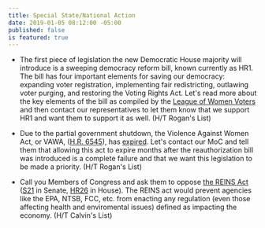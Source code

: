 ```yaml
---
title: Special State/National Action
date: 2019-01-05 08:12:00 -05:00
published: false
is featured: true
---
```


* The first piece of legislation the new Democratic House majority will introduce is a sweeping democracy reform bill, known currently as HR1. The bill has four important elements for saving our democracy: expanding voter registration, implementing fair redistricting, outlawing voter purging, and restoring the Voting Rights Act. Let's read more about the key elements of the bill as compiled by the [League of Women Voters](https://www.lwv.org/blog/4-key-elements-hr1?link_id=21&can_id=9a7cc198611ac2a74f284fdda8e14f7e) and then contact our representatives to let them know that we support HR1 and want them to support it as well. (H/T Rogan's List)  


* Due to the partial government shutdown, the Violence Against Women Act, or VAWA, ([H.R. 6545](https://www.congress.gov/bill/115th-congress/house-bill/6545/?link_id=22&can_id=9a7cc198611ac2a74f284fdda8e14f7e)), has [expired](https://www.npr.org/2018/12/24/679838115/violence-against-women-act-expires-because-of-government-shutdown). Let's contact our MoC and tell them that allowing this act to expire months after the reauthorization bill was introduced is a complete failure and that we want this legislation to be made a priority. (H/T Rogan's List)  


* Call you Members of Congress and ask them to oppose [the REINS Act](https://citizenvox.org/2017/01/03/reins-act-oppose/) ([S21](https://www.congress.gov/bill/115th-congress/senate-bill/21) in Senate, [HR26](https://www.congress.gov/bill/115th-congress/house-bill/26) in House). The REINS act would prevent agencies like the EPA, NTSB, FCC, etc. from enacting any regulation (even those affecting health and enviromental issues) defined as impacting the economy. (H/T Calvin's List)